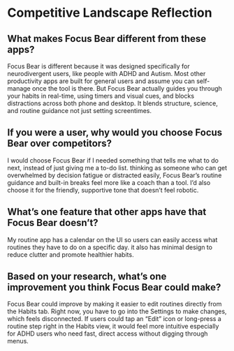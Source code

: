 # Competitive Landscape Reflection

## What makes Focus Bear different from these apps?
Focus Bear is different because it was designed specifically for neurodivergent users, like people with ADHD and Autism. Most other productivity apps are built for general users and assume you can self-manage once the tool is there. But Focus Bear actually guides you through your habits in real-time, using timers and visual cues, and blocks distractions across both phone and desktop. It blends structure, science, and routine guidance not just setting screentimes.

## If you were a user, why would you choose Focus Bear over competitors?
I would choose Focus Bear if I needed something that tells me what to do next, instead of just giving me a to-do list. thinking as  someone who can get overwhelmed by decision fatigue or distracted easily, Focus Bear’s routine guidance and built-in breaks feel more like a coach than a tool. I’d also choose it for the friendly, supportive tone that doesn’t feel robotic.

## What’s one feature that other apps have that Focus Bear doesn’t?
My routine app has a calendar on the UI so users can easily access what routines they have to do on a specific day. it also has minimal design to reduce clutter and promote healthier habits. 
## Based on your research, what’s one improvement you think Focus Bear could make?
Focus Bear could improve by making it easier to edit routines directly from the Habits tab. Right now, you have to go into the Settings to make changes, which feels disconnected. If users could tap an “Edit” icon or long-press a routine step right in the Habits view, it would feel more intuitive especially for ADHD users who need fast, direct access without digging through menus.
